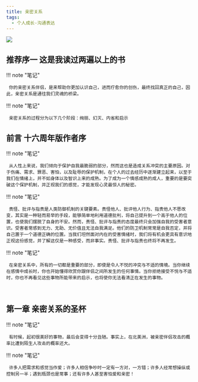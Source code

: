 ```yaml
---
title: 亲密关系
tags:
  - 个人成长-沟通表达
---
```


![](https://wfqqreader-1252317822.image.myqcloud.com/cover/288/915288/t7_915288.jpg)


## 推荐序一 这是我读过两遍以上的书




!!! note "笔记"

	 你的亲密关系伴侣，是来帮助你更加认识自己，进而疗愈你的创伤，最终找回真正的自己，因此，亲密关系是通往我们灵魂的桥梁。
 


!!! note "笔记"

	 亲密关系的过程分为以下几个阶段：绚丽、幻灭、内省和启示 


## 前言 十六周年版作者序




!!! note "笔记"

	 从人性上来说，我们倾向于保护自我最脆弱的部分，然而这也是造成关系冲突的主要原因。对于伤痛、需求、罪恶、害怕，以及耻辱的保护机制，在个人的过去经历中逐渐建立起来，以至于我们在情绪上，并不如身体以及智识上来的成熟。为了成为一个情感成熟的成人，重要的是要突破这个保护机制，并正视我们的感觉，才能发现心灵最惊人的秘密。 


!!! note "笔记"

	 责怪、批评与指责是人类防御机制的关键要素。责怪他人、批评他人行为、指责他人不愿改变，其实是一种轻而易举的手段，能够简单地利用道德批判，将自己提升到一个高于他人的位置，也使我们摆脱了自身的不安。然而，责怪、批评与指责的态度最终只会加强自我的受害者意识。受害者常感到无力、无助、无价值且无法自我满足。他们的防卫机制常常是自我否定，并将自己置于一个道德正确的位置。当我们坦然面对内在的受害情绪时，我们将有机会更具有意识地正视这份感觉，并了解这仅是一种感受，而非事实。责怪、批评与指责也终将不再发生。
 


!!! note "笔记"

	 在亲密关系中，所有的一切都是重要的部分，即使是令人不悦的冲突与不适的情境。当你继续在感情中成长时，你也开始懂得欣赏你跟伴侣之间所发生的任何事情。当你拒绝接受不悦与不适时，你也不再看见这些事物所能带来的启示，也将使你无法看清正在发生的事物。
  


## 第一章 亲密关系的圣杯




!!! note "笔记"

	 有时候，起初很美好的事物，最后会变得十分丑陋。事实上，在北美洲，被亲密伴侣攻击的概率比遭到陌生人攻击的概率还大。
 


!!! note "笔记"

	 许多人把需求和感觉当作爱；许多人相信争吵时一定有一方对，一方错；许多人经常想操纵或控制另一半；遇到瓶颈也是常事；还有许多人甚至害怕爱和亲密！ 

